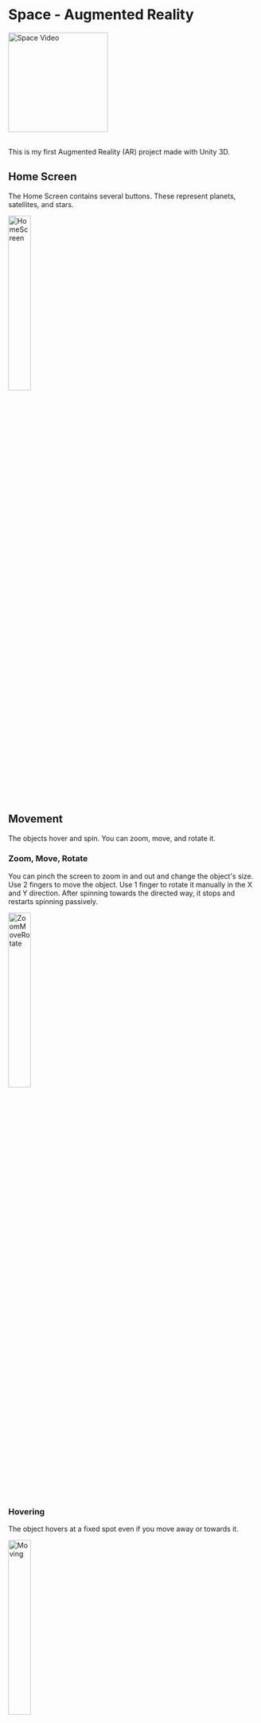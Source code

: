 # Space - Augmented Reality

<div align="left">
  <img src="GitHub/Space.gif" alt="Space Video" width="200" />
  <br>
</div>

<br/>

This is my first Augmented Reality (AR) project made with Unity 3D.


## Home Screen
The Home Screen contains several buttons. These represent planets, satellites, and stars.

<div align="left">
  <img src="GitHub/HomeScreen.gif" alt="HomeScreen" width="30%" />
  <br>
</div>

## Movement
The objects hover and spin. You can zoom, move, and rotate it. 

### Zoom, Move, Rotate
You can pinch the screen to zoom in and out and change the object's size.
Use 2 fingers to move the object. Use 1 finger to rotate it manually in the X and Y direction.
After spinning towards the directed way, it stops and restarts spinning passively. 

<div align="left">
  <img src="GitHub/ZoomMoveRotate.gif" alt="ZoomMoveRotate" width="30%" />
  <br>
</div>

### Hovering
The object hovers at a fixed spot even if you move away or towards it.
<div align="left">
  <img src="GitHub/Moving.gif" alt="Moving" width="30%" />
  <br>
</div>

## Resetting
You can reloacte the object to the center of the screen by pressing the reset button.

### Position Reset
The object slowly moves to the target location.

<div align="left">
  <img src="GitHub/ResetPosition.gif" alt="ResetPosition" width="30%" />
  <br>
</div>

### Scale Reset
While relocating, the object also rescales itself.
<div align="left">
  <img src="GitHub/ResetPositionScale.gif" alt="ResetPositionScale" width="30%" />
  <br>
</div>


## Objects
These are the objects (Planets, stars, and satellites).

### Moon
<div align="left">
  <img src="GitHub/Moon.gif" alt="Moon" width="30%" />
  <br>
</div>

### Mars
<div align="left">
  <img src="GitHub/Mars.gif" alt="Mars" width="30%" />
  <br>
</div>

### Earth
<div align="left">
  <img src="GitHub/Earth.gif" alt="Earth" width="30%" />
  <br>
</div>

### Sun
<div align="left">
  <img src="GitHub/Sun.jpg" alt="Sun" width="30%" />
  <br>
</div>

### Venus
<div align="left">
  <img src="GitHub/Venus.jpg" alt="Venus" width="30%" />
  <br>
</div>


## Credits
I have used free to use textures, music, and video. Sources:
1. <a href="https://www.solarsystemscope.com/textures/">Solar System Scope</a> <br>
2. <a href="https://uppbeat.io/">Up Beat</a> <br>
3. <a href="https://www.videezy.com/">Videezy</a> <br>
4. <a href="https://www.fontspace.com//">FontSpace</a> <br>
